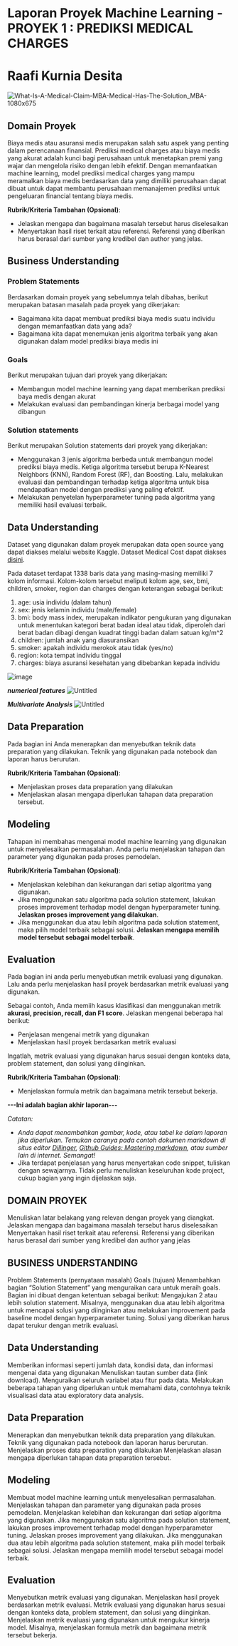 # Laporan Proyek Machine Learning - PROYEK 1 : PREDIKSI MEDICAL CHARGES
# Raafi Kurnia Desita
![What-Is-A-Medical-Claim-MBA-Medical-Has-The-Solution_MBA-1080x675](https://github.com/user-attachments/assets/0932470a-3b92-4252-8271-9764006c5a64)


## Domain Proyek
Biaya medis atau asuransi medis merupakan salah satu aspek yang penting dalam perencanaan finansial. Prediksi medical charges atau biaya medis yang akurat adalah kunci bagi perusahaan  untuk menetapkan premi yang wajar dan mengelola risiko dengan lebih efektif. Dengan memanfaatkan machine learning, model prediksi medical charges yang mampu meramalkan biaya medis berdasarkan data yang dimiliki perusahaan dapat dibuat untuk dapat membantu perusahaan memanajemen prediksi untuk pengeluaran financial tentang biaya medis.

**Rubrik/Kriteria Tambahan (Opsional)**:
- Jelaskan mengapa dan bagaimana masalah tersebut harus diselesaikan
- Menyertakan hasil riset terkait atau referensi. Referensi yang diberikan harus berasal dari sumber yang kredibel dan author yang jelas.


## Business Understanding
### Problem Statements
Berdasarkan domain proyek yang sebelumnya telah dibahas, berikut merupakan batasan masalah pada proyek yang dikerjakan:
  - Bagaimana kita dapat membuat prediksi biaya medis suatu individu dengan     memanfaatkan data yang ada?
  - Bagaimana kita dapat menemukan jenis algoritma terbaik yang akan digunakan dalam model prediksi biaya medis ini

### Goals
Berikut merupakan tujuan dari proyek yang dikerjakan:
- Membangun model machine learning yang dapat memberikan prediksi baya medis dengan akurat
- Melakukan evaluasi dan pembandingan kinerja berbagai model yang dibangun

### Solution statements
Berikut merupakan Solution statements dari proyek yang dikerjakan:
- Menggunakan 3 jenis algoritma berbeda untuk membangun model prediksi biaya medis. Ketiga algoritma tersebut berupa K-Nearest Neighbors (KNN), Random Forest (RF), dan Boosting. Lalu, melakukan evaluasi dan pembandingan terhadap ketiga algoritma untuk bisa mendapatkan model dengan prediksi yang paling efektif.
- Melakukan penyetelan hyperparameter tuning pada algoritma yang memiliki hasil evaluasi terbaik.


## Data Understanding
Dataset yang digunakan dalam proyek merupakan data open source yang dapat diakses melalui website Kaggle. Dataset Medical Cost dapat diakses <a href='https://www.kaggle.com/datasets/mirichoi0218/insurance'>disini</a>.

Pada dataset terdapat 1338 baris data yang masing-masing memiliki 7 kolom informasi. Kolom-kolom tersebut meliputi kolom age, sex, bmi, children, smoker, region dan charges dengan keterangan sebagai berikut:
1.  age: usia individu (dalam tahun)
2.  sex: jenis kelamin individu (male/female)
3.  bmi: body mass index, merupakan  indikator pengukuran yang digunakan untuk menentukan kategori berat badan ideal atau tidak, diperoleh dari berat badan dibagi dengan kuadrat tinggi badan dalam satuan kg/m^2
4.  children: jumlah anak yang diasuransikan
5.  smoker: apakah individu merokok atau tidak (yes/no)
6.  region: kota tempat individu tinggal
7.  charges: biaya asuransi kesehatan yang dibebankan kepada individu

![image](https://github.com/user-attachments/assets/7287cb9f-070b-4433-b394-b241a3751265)

***numerical features***
![Untitled](https://github.com/user-attachments/assets/e0ff6a5b-3758-4e93-89df-413d31d2054e)

***Multivariate Analysis***
![Untitled](https://github.com/user-attachments/assets/3dac6340-b15a-480c-99c8-0143b4ee7ae4)




## Data Preparation
Pada bagian ini Anda menerapkan dan menyebutkan teknik data preparation yang dilakukan. Teknik yang digunakan pada notebook dan laporan harus berurutan.

**Rubrik/Kriteria Tambahan (Opsional)**: 
- Menjelaskan proses data preparation yang dilakukan
- Menjelaskan alasan mengapa diperlukan tahapan data preparation tersebut.

## Modeling
Tahapan ini membahas mengenai model machine learning yang digunakan untuk menyelesaikan permasalahan. Anda perlu menjelaskan tahapan dan parameter yang digunakan pada proses pemodelan.

**Rubrik/Kriteria Tambahan (Opsional)**: 
- Menjelaskan kelebihan dan kekurangan dari setiap algoritma yang digunakan.
- Jika menggunakan satu algoritma pada solution statement, lakukan proses improvement terhadap model dengan hyperparameter tuning. **Jelaskan proses improvement yang dilakukan**.
- Jika menggunakan dua atau lebih algoritma pada solution statement, maka pilih model terbaik sebagai solusi. **Jelaskan mengapa memilih model tersebut sebagai model terbaik**.

## Evaluation
Pada bagian ini anda perlu menyebutkan metrik evaluasi yang digunakan. Lalu anda perlu menjelaskan hasil proyek berdasarkan metrik evaluasi yang digunakan.

Sebagai contoh, Anda memiih kasus klasifikasi dan menggunakan metrik **akurasi, precision, recall, dan F1 score**. Jelaskan mengenai beberapa hal berikut:
- Penjelasan mengenai metrik yang digunakan
- Menjelaskan hasil proyek berdasarkan metrik evaluasi

Ingatlah, metrik evaluasi yang digunakan harus sesuai dengan konteks data, problem statement, dan solusi yang diinginkan.

**Rubrik/Kriteria Tambahan (Opsional)**: 
- Menjelaskan formula metrik dan bagaimana metrik tersebut bekerja.

**---Ini adalah bagian akhir laporan---**

_Catatan:_
- _Anda dapat menambahkan gambar, kode, atau tabel ke dalam laporan jika diperlukan. Temukan caranya pada contoh dokumen markdown di situs editor [Dillinger](https://dillinger.io/), [Github Guides: Mastering markdown](https://guides.github.com/features/mastering-markdown/), atau sumber lain di internet. Semangat!_
- Jika terdapat penjelasan yang harus menyertakan code snippet, tuliskan dengan sewajarnya. Tidak perlu menuliskan keseluruhan kode project, cukup bagian yang ingin dijelaskan saja.






## DOMAIN PROYEK
Menuliskan latar belakang yang relevan dengan proyek yang diangkat.
Jelaskan mengapa dan bagaimana masalah tersebut harus diselesaikan
Menyertakan hasil riset terkait atau referensi. Referensi yang diberikan harus berasal dari sumber yang kredibel dan author yang jelas

## BUSINESS UNDERSTANDING
Problem Statements (pernyataan masalah)
Goals (tujuan)
Menambahkan bagian “Solution Statement” yang menguraikan cara untuk meraih goals. Bagian ini dibuat dengan ketentuan sebagai berikut: 
Mengajukan 2 atau lebih solution statement. Misalnya, menggunakan dua atau lebih algoritma untuk mencapai solusi yang diinginkan atau melakukan improvement pada baseline model dengan hyperparameter tuning. Solusi yang diberikan harus dapat terukur dengan metrik evaluasi.

## Data Understanding
Memberikan informasi seperti jumlah data, kondisi data, dan informasi mengenai data yang digunakan 
Menuliskan tautan sumber data (link download).
Menguraikan seluruh variabel atau fitur pada data.
Melakukan beberapa tahapan yang diperlukan untuk memahami data, contohnya teknik visualisasi data atau exploratory data analysis.

## Data Preparation
Menerapkan dan menyebutkan teknik data preparation yang dilakukan.
Teknik yang digunakan pada notebook dan laporan harus berurutan.
Menjelaskan proses data preparation yang dilakukan
Menjelaskan alasan mengapa diperlukan tahapan data preparation tersebut.

## Modeling
Membuat model machine learning untuk menyelesaikan permasalahan.
Menjelaskan tahapan dan parameter yang digunakan pada proses pemodelan.
Menjelaskan kelebihan dan kekurangan dari setiap algoritma yang digunakan.
Jika menggunakan satu algoritma pada solution statement, lakukan proses improvement terhadap model dengan hyperparameter tuning. Jelaskan proses improvement yang dilakukan.
Jika menggunakan dua atau lebih algoritma pada solution statement, maka pilih model terbaik sebagai solusi. Jelaskan mengapa memilih model tersebut sebagai model terbaik.

## Evaluation
Menyebutkan metrik evaluasi yang digunakan.
Menjelaskan hasil proyek berdasarkan metrik evaluasi.
Metrik evaluasi yang digunakan harus sesuai dengan konteks data, problem statement, dan solusi yang diinginkan.
Menjelaskan metrik evaluasi yang digunakan untuk mengukur kinerja model. Misalnya, menjelaskan formula metrik dan bagaimana metrik tersebut bekerja.

